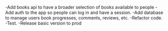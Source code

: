 -Add books api to have a broader selection of books available to people
-Add auth to the app so people can log in and have a session.
-Add database to manage users book progresses, comments, reviews, etc.
-Refactor code.
-Test.
-Release basic version to prod
